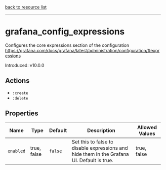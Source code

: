 [back to resource list](https://github.com/sous-chefs/grafana#resources)

---

# grafana_config_expressions

Configures the core expressions section of the configuration <https://grafana.com/docs/grafana/latest/administration/configuration/#expressions>

Introduced: v10.0.0

## Actions

- `:create`
- `:delete`

## Properties

| Name      | Type        | Default | Description                                                                                | Allowed Values |
| --------- | ----------- | ------- | ------------------------------------------------------------------------------------------ | -------------- |
| `enabled` | true, false | `false` | Set this to false to disable expressions and hide them in the Grafana UI. Default is true. | true, false    |
